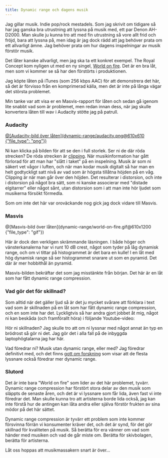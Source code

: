 ```yaml
---
title: Dynamic range och dagens musik
---
```


Jag gillar musik. Indie pop/rock mestadels. Som jag skrivit om tidigare så har jag ganska bra utrustning att lyssna på musik med, ett par Denon AH-D2000. Man skulle ju kunna tro att med fin utrustning så vore allt frid och fröjd, bara att lyssna på, men idag är jag dock rädd att jag behöver prata om ett allvarligt ämne. Jag behöver prata om hur dagens inspelningar av musik förstör musik. 

Det låter kanske allvarligt, men jag ska ta ett konkret exempel. The Royal Concept kom nyligen ut med en ny singel, [World on fire](http://open.spotify.com/track/422Ms9CCWo84Nf4nnQBBa6). Det är en bra låt, men som vi kommer se så har den förstörts i produktionen.

Jag köpte låten på iTunes (som 256 kbps AAC) för att demonstrera det här, så det är förvisso från en komprimerad källa, men det är inte på långa vägar det största problemet.

Min tanke var att visa er en Masvis-rapport för låten och sedan gå igenom lite snabbt vad som är problemet, men redan innan dess, när jag skulle konvertera låten till wav i Audacity stötte jag på patrull.

### Audacity

[@[Audacity-bild över låten](dynamic-range/audacity.png@610x610 {"file_type": "png"})](http://d.pr/i/bVd3)

Ni kan klicka på bilden för att se den i full storlek. Ser ni de där röda strecken? De röda strecken är [clipping](http://en.wikipedia.org/wiki/Clipping_(audio)). När musikinformation har gått förlorad för att man har "slått i taket" på en inspelning. Musik är som ni säkert vet vågor i luften, och när man kodar musik digitalt så har man en helt godtyckligt satt nivå av vad som är högsta tillåtna höjden på en våg. Clipping är när man går över den höjden. Det resulterar i distorsion, och inte i distorsion på något bra sätt, som ni kanske associerar med "distade elgitarrer" eller något sånt, utan distorsion som i att man inte hör ljudet som musikerna försökt förmedla.

Som om inte det här var oroväckande nog gick jag dock vidare till Masvis.

### Masvis

@[Masvis-bild över låten](dynamic-range/world-on-fire.gif@610x1200 {"file_type": "gif"})

Här är dock den verkligen skrämmande läsningen. I både höger och vänsterkanalerna har vi runt 10 dB crest, något som tyder på låg dynamisk range, och om vi tittar på histogrammet är det bara en kulle! I en låt med hög dynamisk range så ser histogrammet snarare ut som en pyramid. Det där är mer hobbithål än pyramid.

Masvis-bilden bekräftar det som jag misstänkte från början. Det här är en låt som har fått dynamic range compression. 

### Vad gör det för skillnad?

Som alltid när det gäller ljud så är det ju mycket svårare att förklara i text vad som är skillnaden på en låt som har fått dynamic range compression, och en som inte har det. Lyckligtvis så har andra gjort jobbet åt mig, något ni kan beskåda (och framförallt höra) i följande Youtube-video:

<!--<iframe width="480" height="360" src="http://www.youtube.com/embed/3Gmex_4hreQ?rel=0" frameborder="0" allowfullscreen></iframe>-->

Hör ni skillnaden? Jag skulle tro att om ni lyssnar med något annat än typ en brödrost så gör ni det. Jag gör det i alla fall på de inbyggda laptophögtalarna jag har här.

Vad föredrar ni? Musik utan dynamic range, eller med? Jag föredrar definitivt med, och det finns [gott om forskning](http://dynamicrangeday.co.uk/research/) som visar att de flesta lyssnare också föredrar mer dynamic range.

### Slutord

Det är inte bara "World on fire" som lider av det här problemet, tyvärr. Dynamic range compression har förstört stora delar av den musik som släppts de senaste åren, och det är vi lyssnare som får lida, även fast vi inte föredrar det. Man skulle kunna tro att artisterna borde lida också, jag kan inte förstå hur de antingen kan låta andra eller själva förstör frukten av sina mödor på det här sättet.

Dynamic range compression är tyvärr ett problem som inte kommer försvinna förrän vi konsumenter kräver det, och det är synd, för det gör skillnad för kvaliteten på musik. Så berätta för era vänner om vad som händer med musiken och vad de går miste om. Berätta för skivbolagen, berätta för artisterna.

Låt oss hoppas att musikmassakern snart är över...